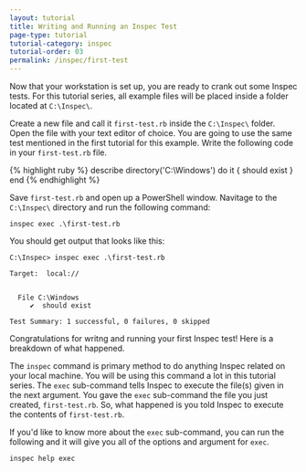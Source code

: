 ```yaml
---
layout: tutorial
title: Writing and Running an Inspec Test
page-type: tutorial
tutorial-category: inspec
tutorial-order: 03
permalink: /inspec/first-test
---
```


Now that your workstation is set up, you are ready to crank out some Inspec tests. For this tutorial series, all example files will be placed inside a folder located at `C:\Inspec\`. 

Create a new file and call it `first-test.rb` inside the `C:\Inspec\` folder. Open the file with your text editor of choice. You are going to use the same test mentioned in the first tutorial for this example. Write the following code in your `first-test.rb` file.

{% highlight ruby %}
describe directory('C:\Windows') do
  it { should exist }
end
{% endhighlight %}

Save `first-test.rb` and open up a PowerShell window. Navitage to the `C:\Inspec\` directory and run the following command:

```
inspec exec .\first-test.rb
```

You should get output that looks like this:
```
C:\Inspec> inspec exec .\first-test.rb

Target:  local://


  File C:\Windows
     ✔  should exist

Test Summary: 1 successful, 0 failures, 0 skipped
```

Congratulations for writng and running your first Inspec test! Here is a breakdown of what happened.

The `inspec` command is primary method to do anything Inspec related on your local machine. You will be using this command a lot in this tutorial series. The `exec` sub-command tells Inspec to execute the file(s) given in the next argument. You gave the `exec` sub-command the file you just created, `first-test.rb`. So, what happened is you told Inspec to execute the contents of `first-test.rb`.

If you'd like to know more about the `exec` sub-command, you can run the following and it will give you all of the options and argument for `exec`.
```
inspec help exec
```
